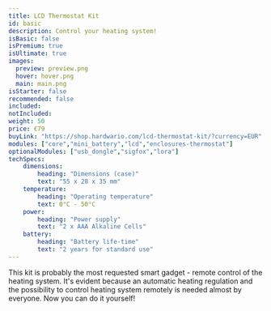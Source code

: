 ```yaml
---
title: LCD Thermostat Kit
id: basic
description: Control your heating system!
isBasic: false
isPremium: true
isUltimate: true
images:
  preview: preview.png
  hover: hover.png
  main: main.png
isStarter: false
recommended: false
included:
notIncluded:
weight: 50
price: €79
buyLink: "https://shop.hardwario.com/lcd-thermostat-kit/?currency=EUR"
modules: ["core","mini_battery","lcd","enclosures-thermostat"]
optionalModules: ["usb_dongle","sigfox","lora"]
techSpecs:
    dimensions:
        heading: "Dimensions (case)"
        text: "55 x 28 x 35 mm"
    temperature:
        heading: "Operating temperature"
        text: 0°C - 50°C
    power:
        heading: "Power supply"
        text: "2 x AAA Alkaline Cells"
    battery:
        heading: "Battery life-time"
        text: "2 years for standard use"
---
```


This kit is probably the most requested smart gadget - remote control of the heating system. It's evident because an automatic heating regulation and the possibility to control heating system remotely is needed almost by everyone. Now you can do it yourself!
